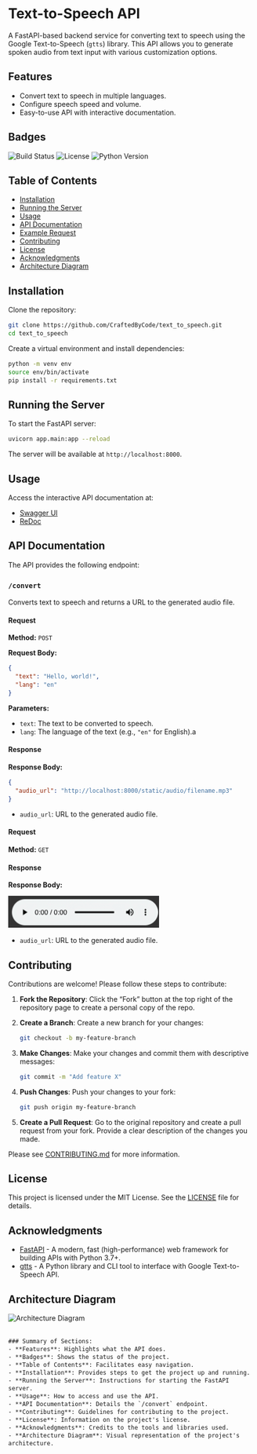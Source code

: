 # Text-to-Speech API

A FastAPI-based backend service for converting text to speech using the Google Text-to-Speech (`gtts`) library. This API allows you to generate spoken audio from text input with various customization options.

## Features
- Convert text to speech in multiple languages.
- Configure speech speed and volume.
- Easy-to-use API with interactive documentation.

## Badges
![Build Status](https://img.shields.io/github/workflow/status/CraftedByCode/text_to_speech/CI)
![License](https://img.shields.io/github/license/CraftedByCode/text_to_speech)
![Python Version](https://img.shields.io/badge/python-3.7%2B-blue)

## Table of Contents
- [Installation](#installation)
- [Running the Server](#running-the-server)
- [Usage](#usage)
- [API Documentation](#api-documentation)
- [Example Request](#example-request)
- [Contributing](#contributing)
- [License](#license)
- [Acknowledgments](#acknowledgments)
- [Architecture Diagram](#architecture-diagram)

## Installation

Clone the repository:
```bash
git clone https://github.com/CraftedByCode/text_to_speech.git
cd text_to_speech
```

Create a virtual environment and install dependencies:
```bash
python -m venv env
source env/bin/activate
pip install -r requirements.txt
```

## Running the Server

To start the FastAPI server:
```bash
uvicorn app.main:app --reload
```

The server will be available at `http://localhost:8000`.

## Usage

Access the interactive API documentation at:
- [Swagger UI](http://localhost:8000/docs)
- [ReDoc](http://localhost:8000/redoc)

## API Documentation

The API provides the following endpoint:

### `/convert`

Converts text to speech and returns a URL to the generated audio file.

#### Request

**Method:** `POST`

**Request Body:**
```json
{
  "text": "Hello, world!",
  "lang": "en"
}
```

**Parameters:**
- `text`: The text to be converted to speech.
- `lang`: The language of the text (e.g., `"en"` for English).a

#### Response

**Response Body:**
```json
{
  "audio_url": "http://localhost:8000/static/audio/filename.mp3"
}
```

- `audio_url`: URL to the generated audio file.

#### Request

**Method:** `GET`

#### Response

**Response Body:**

![Sample response image](./IMG_20240825_111932.png)


- `audio_url`: URL to the generated audio file.



## Contributing

Contributions are welcome! Please follow these steps to contribute:

1. **Fork the Repository**: Click the “Fork” button at the top right of the repository page to create a personal copy of the repo.

2. **Create a Branch**: Create a new branch for your changes:
    ```bash
    git checkout -b my-feature-branch
    ```

3. **Make Changes**: Make your changes and commit them with descriptive messages:
    ```bash
    git commit -m "Add feature X"
    ```

4. **Push Changes**: Push your changes to your fork:
    ```bash
    git push origin my-feature-branch
    ```

5. **Create a Pull Request**: Go to the original repository and create a pull request from your fork. Provide a clear description of the changes you made.

Please see [CONTRIBUTING.md](CONTRIBUTING.md) for more information.

## License

This project is licensed under the MIT License. See the [LICENSE](LICENSE) file for details.

## Acknowledgments

- [FastAPI](https://fastapi.tiangolo.com/) - A modern, fast (high-performance) web framework for building APIs with Python 3.7+.
- [gtts](https://pypi.org/project/gTTS/) - A Python library and CLI tool to interface with Google Text-to-Speech API.

## Architecture Diagram

![Architecture Diagram](docs/architecture_diagram.png)
```

### Summary of Sections:
- **Features**: Highlights what the API does.
- **Badges**: Shows the status of the project.
- **Table of Contents**: Facilitates easy navigation.
- **Installation**: Provides steps to get the project up and running.
- **Running the Server**: Instructions for starting the FastAPI server.
- **Usage**: How to access and use the API.
- **API Documentation**: Details the `/convert` endpoint.
- **Contributing**: Guidelines for contributing to the project.
- **License**: Information on the project's license.
- **Acknowledgments**: Credits to the tools and libraries used.
- **Architecture Diagram**: Visual representation of the project's architecture.
